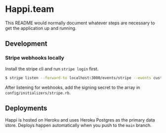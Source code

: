 # Happi.team

This README would normally document whatever steps are necessary to get the
application up and running.

## Development

### Stripe webhooks locally

Install the stripe cli and run `stripe login` first.

```sh
$ stripe listen --forward-to localhost:3000/events/stripe --events customer.subscription.updated,customer.subscription.deleted
```

After listening for webhooks, add the signing secret to the array in `config/initializers/stripe.rb`.

## Deployments

Happi is hosted on Heroku and uses Heroku Postgres as the primary data store. Deploys happen automatically when you push to the `main` branch.
